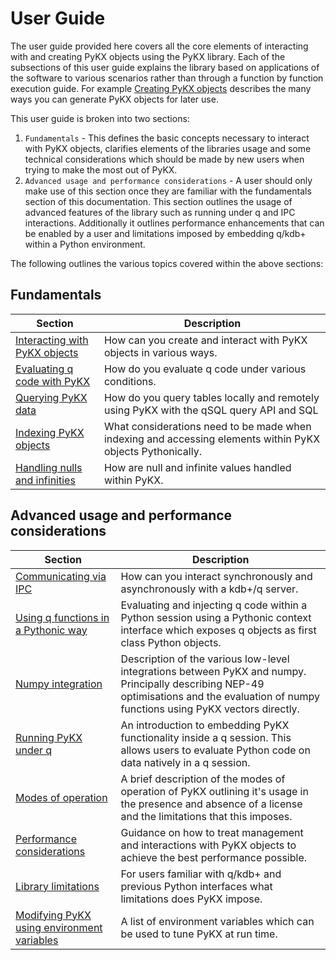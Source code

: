 # User Guide

The user guide provided here covers all the core elements of interacting with and creating PyKX objects using the PyKX library. Each of the subsections of this user guide explains the library based on applications of the software to various scenarios rather than through a function by function execution guide. For example [Creating PyKX objects](fundamentals/creating.md) describes the many ways you can generate PyKX objects for later use.

This user guide is broken into two sections:

1. `Fundamentals` - This defines the basic concepts necessary to interact with PyKX objects, clarifies elements of the libraries usage and some technical considerations which should be made by new users when trying to make the most out of PyKX.
2. `Advanced usage and performance considerations` - A user should only make use of this section once they are familiar with the fundamentals section of this documentation. This section outlines the usage of advanced features of the library such as running under q and IPC interactions. Additionally it outlines performance enhancements that can be enabled by a user and limitations imposed by embedding q/kdb+ within a Python environment.

The following outlines the various topics covered within the above sections:

## Fundamentals

| Section                                                               | Description |
|-----------------------------------------------------------------------|-------------|
| [Interacting with PyKX objects](fundamentals/creating.md)             | How can you create and interact with PyKX objects in various ways. |
| [Evaluating q code with PyKX](fundamentals/evaluating.md)             | How do you evaluate q code under various conditions. |
| [Querying PyKX data](fundamentals/querying.md)                        | How do you query tables locally and remotely using PyKX with the qSQL query API and SQL|
| [Indexing PyKX objects](fundamentals/indexing.md)                     | What considerations need to be made when indexing and accessing elements within PyKX objects Pythonically. |
| [Handling nulls and infinities](fundamentals/nulls_and_infinities.md) | How are null and infinite values handled within PyKX.|

## Advanced usage and performance considerations

| Section                                                              | Description |
|----------------------------------------------------------------------|-------------|
| [Communicating via IPC](advanced/ipc.md)                             | How can you interact synchronously and asynchronously with a kdb+/q server. |
| [Using q functions in a Pythonic way](advanced/context_interface.md) | Evaluating and injecting q code within a Python session using a Pythonic context interface which exposes q objects as first class Python objects. |
| [Numpy integration](advanced/numpy.md)                               | Description of the various low-level integrations between PyKX and numpy. Principally describing NEP-49 optimisations and the evaluation of numpy functions using PyKX vectors directly. |
| [Running PyKX under q](advanced/running_under_q.md)                  | An introduction to embedding PyKX functionality inside a q session. This allows users to evaluate Python code on data natively in a q session. |
| [Modes of operation](advanced/modes.md)                              | A brief description of the modes of operation of PyKX outlining it's usage in the presence and absence of a license and the limitations that this imposes.
| [Performance considerations](advanced/performance.md)                | Guidance on how to treat management and interactions with PyKX objects to achieve the best performance possible. |
| [Library limitations](advanced/limitations.md)                       | For users familiar with q/kdb+ and previous Python interfaces what limitations does PyKX impose. |
| [Modifying PyKX using environment variables](advanced/environment_variables.md) | A list of environment variables which can be used to tune PyKX at run time. |
